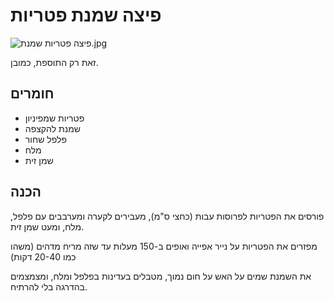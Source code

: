 # פיצה שמנת פטריות

![פיצה פטריות שמנת.jpg](/images%2F%D7%A4%D7%99%D7%A6%D7%94%20%D7%A4%D7%98%D7%A8%D7%99%D7%95%D7%AA%20%D7%A9%D7%9E%D7%A0%D7%AA.jpg)

זאת רק התוספת, כמובן.

## חומרים

- פטריות שמפיניון
- שמנת להקצפה
- פלפל שחור
- מלח
- שמן זית

## הכנה

פורסים את הפטריות לפרוסות עבות (כחצי ס"מ), מעבירים לקערה ומערבבים עם פלפל, מלח, ומעט שמן זית.

מפזרים את הפטריות על נייר אפייה ואופים ב-150 מעלות עד שזה מריח מדהים (משהו כמו 20-40 דקות)

את השמנת שמים על האש על חום נמוך, מטבלים בעדינות בפלפל ומלח, ומצמצמים בהדרגה בלי להרתיח.

